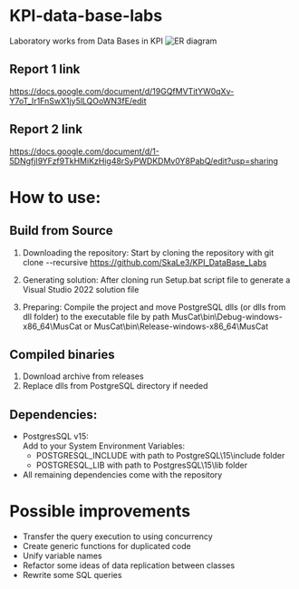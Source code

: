 # KPI-data-base-labs
Laboratory works from Data Bases in KPI
![ER diagram](https://github.com/SkaLe3/KPI_DataBase_Labs/blob/28a54466825e473627a322b78ef2084d8fe1a28c/ER2.png)
## Report 1 link
https://docs.google.com/document/d/19GQfMVTitYW0qXv-Y7oT_Ir1FnSwX1jy5lLQOoWN3fE/edit
## Report 2 link
https://docs.google.com/document/d/1-5DNgfjI9YFzf9TkHMiKzHig48rSyPWDKDMv0Y8PabQ/edit?usp=sharing

# How to use:
## Build from Source
1. Downloading the repository:
Start by cloning the repository with git clone --recursive https://github.com/SkaLe3/KPI_DataBase_Labs

2. Generating solution:
After cloning run Setup.bat script file to generate a Visual Studio 2022 solution file

3. Preparing:
Compile the project and move PostgreSQL dlls (or dlls from dll folder) to the executable file by path MusCat\bin\Debug-windows-x86_64\MusCat or MusCat\bin\Release-windows-x86_64\MusCat
## Compiled binaries
1. Download archive from releases
2. Replace dlls from PostgreSQL directory if needed
    
## Dependencies:
* PostgresSQL v15: <br>
     Add to your System Environment Variables:
    * POSTGRESQL_INCLUDE with path to PostgreSQL\15\include folder
    * POSTGRESQL_LIB with path to PostgresSQL\15\lib folder
* All remaining dependencies come with the repository

# Possible improvements
* Transfer the query execution to using concurrency
* Create generic functions for duplicated code
* Unify variable names
* Refactor some ideas of data replication between classes
* Rewrite some SQL queries
